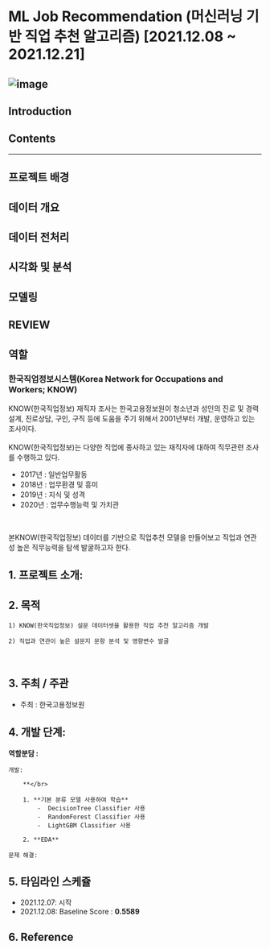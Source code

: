 # ML Job Recommendation (머신러닝 기반 직업 추천 알고리즘) [2021.12.08 ~ 2021.12.21]
![image](https://user-images.githubusercontent.com/68809022/147449868-01bfe8e0-c4b9-46ff-9c02-467a784d7d22.png)
----
## Introduction

## Contents


----
## 프로젝트 배경

## 데이터 개요

## 데이터 전처리

## 시각화 및 분석

## 모델링

## REVIEW

## 역할


### **한국직업정보시스템(Korea Network for Occupations and Workers; KNOW)**

KNOW(한국직업정보) 재직자 조사는 한국고용정보원이 청소년과 성인의 진로 및 경력설계, 진로상담, 구인, 구직 등에 도움을 주기 위해서 2001년부터 개발, 운영하고 있는 조사이다.
</br>
</br>
KNOW(한국직업정보)는 다양한 직업에 종사하고 있는 재직자에 대하여 직무관련 조사를 수행하고 있다.
  - 2017년 : 일반업무활동
  - 2018년 : 업무환경 및 흥미
  - 2019년 : 지식 및 성격
  - 2020년 : 업무수행능력 및 가치관
</br>

본KNOW(한국직업정보) 데이터를 기반으로 직업추천 모델을 만들어보고 직업과 연관성 높은 직무능력을 탐색 발굴하고자 한다.

## 1. 프로젝트 소개:



## 2. 목적
	1) KNOW(한국직업정보) 설문 데이터셋을 활용한 직업 추천 알고리즘 개발

	2) 직업과 연관이 높은 설문지 문항 분석 및 영향변수 발굴
</br>

## 3. 주최 / 주관
  - 주최 : 한국고용정보원

## 4. 개발 단계:

**역할분담 :**

	개발:

		**</br>

		1. **기본 분류 모델 사용하여 학습**
		    -  DecisionTree Classifier 사용
		    -  RandomForest Classifier 사용
		    -  LightGBM Classifier 사용

		2. **EDA**

	문제 해결:


## 5. 타임라인 스케쥴

  - 2021.12.07: 시작
  - 2021.12.08: Baseline Score : **0.5589**


## 6. Reference
